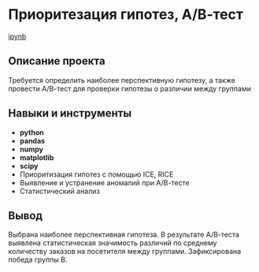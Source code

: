 # Приоритезация гипотез, А/В-тест

[ipynb](https://github.com/VellStef/Portfolio/blob/main/Hypothesis%20prioritization%2C%20AB-test/Приоритизация%20гипотез%2C%20A:B-тест.ipynb)

## Описание проекта

Требуется определить наиболее перспективную гипотезу, а также провести А/В-тест для проверки гипотезы о различии между группами



## Навыки и инструменты

- **python**
- **pandas**
- **numpy**
- **matplotlib**
- **scipy**
- Приоритизация гипотез с помощью ICE, RICE
- Выявление и устранение аномалий при А/В-тесте
- Статистический анализ



## Вывод

Выбрана наиболее перспективная гипотеза. В результате А/В-теста выявлена статистическая значимость различий по среднему количеству заказов на посетителя между группами. Зафиксирована победа группы В.


